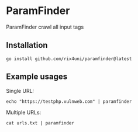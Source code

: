 # ParamFinder

ParamFinder crawl all input tags

## Installation
```
go install github.com/rix4uni/paramfinder@latest
```

## Example usages

Single URL:
```
echo "https://testphp.vulnweb.com" | paramfinder
```

Multiple URLs:
```
cat urls.txt | paramfinder
```
